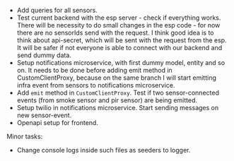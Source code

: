 - Add queries for all sensors.
- Test current backend with the esp server - check if everything works. There will be necessity to do small changes in the esp code - for now there are no
  sensorIds send with the request. I think good idea is to think about api-secret, which will be sent with the request from the esp. It will be safer if not
  everyone is able to connect with our backend and send dummy data.
- Setup notifications microservice, with first dummy model, entity and so on.
  It needs to be done before adding emit method in CustomClientProxy, because on the same branch I will start emitting
  infra event from sensors to notifications microservice.
- Add `emit` method in `CustomClientProxy`. Test if two sensor-connected events (from smoke sensor and pir sensor) are being emitted.
- Setup twilio in notifications microservice. Start sending messages on new sensor-event.
- Openapi setup for frontend.

Minor tasks:

- Change console logs inside such files as seeders to logger.
